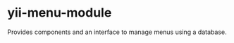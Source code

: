 yii-menu-module
===============

Provides components and an interface to manage menus using a database.
